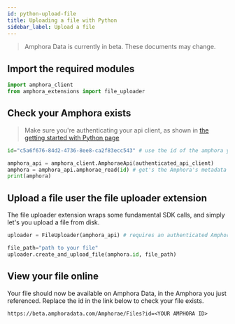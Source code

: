 ```yaml
---
id: python-upload-file
title: Uploading a file with Python
sidebar_label: Upload a file
---
```


> Amphora Data is currently in beta. These documents may change.

## Import the required modules

```py
import amphora_client
from amphora_extensions import file_uploader
```

## Check your Amphora exists

> Make sure you're authenticating your api client, as shown in [the getting started with Python page](./python-getting-started)

```py
id="c5a6f676-84d2-4736-8ee8-ca2f83ecc543" # use the id of the amphora you created previously

amphora_api = amphora_client.AmphoraeApi(authenticated_api_client)
amphora = amphora_api.amphorae_read(id) # get's the Amphora's metadata from Amphora Data
print(amphora) 
```

## Upload a file user the file uploader extension

The file uploader extension wraps some fundamental SDK calls, and simply let's you upload a file from disk. 

```py
uploader = FileUploader(amphora_api) # requires an authenticated AmphoraApi object.

file_path="path to your file"
uploader.create_and_upload_file(amphora.id, file_path)
```

## View your file online

Your file should now be available on Amphora Data, in the Amphora you just referenced. Replace the id in the link below to check your file exists.

`https://beta.amphoradata.com/Amphorae/Files?id=<YOUR AMPHORA ID>`